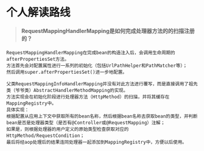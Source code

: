 个人解读路线
====
>#### RequestMappingHandlerMapping是如何完成处理器方法的的扫描注册的？ ####
    RequestMappingHandlerMapping在完成bean的构造注入后，会调用生命周期的afterPropertiesSet方法。
    方法首先会对配置属性进行一系列的初始化（包括UrlPathHelper和PathMatcher等）；
    然后调用super.afterPropertiesSet()进一步地配置。
    
    父类RequestMappingInfoHandlerMapping并没有对此方法进行覆写，而是直接调用了祖先类（爷爷类）AbstractHandlerMethodMapping的实现。
    方法实现会在初始化阶段进行处理器方法（HttpMethod）的扫描，并将其缓存在MappingRegistry中。
    具体实现：
    根据配置从应用上下文中获取所有的bean名称，然后根据bean名称去获取bean的类型，并判断bean是否是处理器类型（是否有@Controller或@RequestMapping）注解；
    如果是，则根据处理器的用户定义的原始类型检查获取对应的HttpMethod/RequestCondition；
    最后将经aop处理后的结果连同处理器一起添加到MappingRegistry中，方便以后使用。
